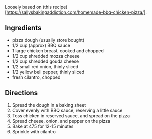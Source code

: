 Loosely based on (this recipe)[https://sallysbakingaddiction.com/homemade-bbq-chicken-pizza/].
## Ingredients
- pizza dough (usually store bought)
- 1/2 cup (approx) BBQ sauce
- 1 large chicken breast, cooked and chopped
- 1/2 cup shredded mozza cheese
- 1/2 cup shredded gouda cheese
- 1/2 small red onion, thinly sliced
- 1/2 yellow bell pepper, thinly sliced
- fresh cilantro, chopped

## Directions
1. Spread the dough in a baking sheet
2. Cover evenly with BBQ sauce, reserving a little sauce
3. Toss chicken in reserved sauce, and spread on the pizza
4. Spread cheese, onion, and pepper on the pizza
5. Bake at 475 for 12-15 minutes
6. Sprinkle with cilantro
